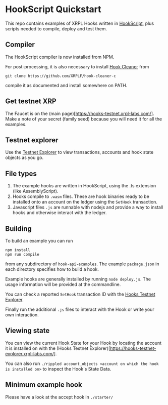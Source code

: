 # HookScript Quickstart

This repo contains examples of XRPL Hooks written in <a href="https://github.com/eqlabs/assemblyscript">HookScript</a>, plus scripts needed to compile, deploy and test them.

## Compiler
The HookScript compiler is now installed from NPM.

For post-processing, it is also necessary to install <a href="https://github.com/XRPLF/hook-cleaner-c">Hook Cleaner</a> from

	git clone https://github.com/XRPLF/hook-cleaner-c

compile it as documented and install somewhere on PATH.

## Get testnet XRP
The Faucet is on the (main page)[https://hooks-testnet.xrpl-labs.com/]. Make a note of your secret (family seed) because you will need it for all the examples.

## Testnet explorer
Use the [Testnet Explorer](https://hooks-testnet-explorer.xrpl-labs.com/) to view transactions, accounts and hook state objects as you go.

## File types
1. The example hooks are written in HookScript, using the .ts extension (like AssemblyScript).
2. Hooks compile to `.wasm` files. These are hook binaries ready to be installed onto an account on the ledger using
the `SetHook` transaction.
3. Javascript files `.js` are runnable with nodejs and provide a way to install hooks and otherwise interact with the ledger.

## Building
To build an example you can run

	npm install
	npm run compile

from any subdirectory of `hook-api-examples`. The example `package.json` in each directory specifies how to build a hook.

Example hooks are generally installed by running `node deploy.js`. The usage information will be provided at the commandline.

You can check a reported `SetHook` transaction ID with the [Hooks Testnet Explorer](https://hooks-testnet-explorer.xrpl-labs.com/).

Finally run the additional `.js` files to interact with the Hook or write your own interaction.

## Viewing state
You can view the current Hook State for your Hook by locating the account it is installed on with the (Hooks Testnet Explorer)[https://hooks-testnet-explorer.xrpl-labs.com/].

You can also run `./rippled account_objects <account on which the hook is installed on>` to inspect the Hook's State Data.

## Minimum example hook
Please have a look at the accept hook in `./starter/`
